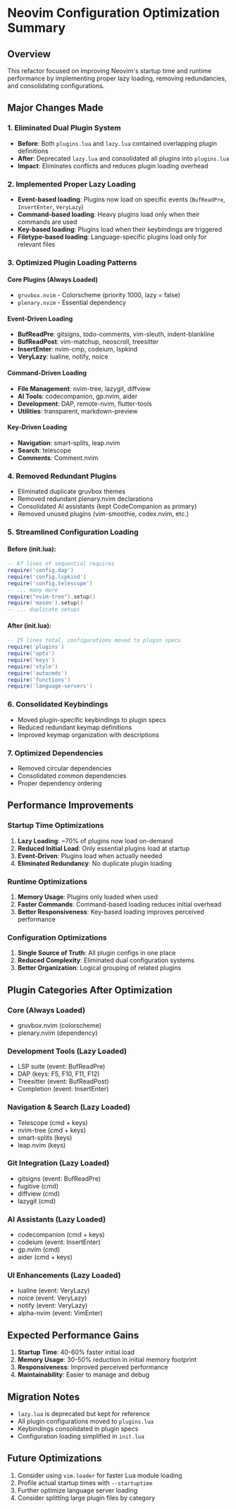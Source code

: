 # Neovim Configuration Optimization Summary

## Overview
This refactor focused on improving Neovim's startup time and runtime performance by implementing proper lazy loading, removing redundancies, and consolidating configurations.

## Major Changes Made

### 1. **Eliminated Dual Plugin System**
- **Before**: Both `plugins.lua` and `lazy.lua` contained overlapping plugin definitions
- **After**: Deprecated `lazy.lua` and consolidated all plugins into `plugins.lua`
- **Impact**: Eliminates conflicts and reduces plugin loading overhead

### 2. **Implemented Proper Lazy Loading**
- **Event-based loading**: Plugins now load on specific events (`BufReadPre`, `InsertEnter`, `VeryLazy`)
- **Command-based loading**: Heavy plugins load only when their commands are used
- **Key-based loading**: Plugins load when their keybindings are triggered
- **Filetype-based loading**: Language-specific plugins load only for relevant files

### 3. **Optimized Plugin Loading Patterns**

#### Core Plugins (Always Loaded)
- `gruvbox.nvim` - Colorscheme (priority 1000, lazy = false)
- `plenary.nvim` - Essential dependency

#### Event-Driven Loading
- **BufReadPre**: gitsigns, todo-comments, vim-sleuth, indent-blankline
- **BufReadPost**: vim-matchup, neoscroll, treesitter
- **InsertEnter**: nvim-cmp, codeium, lspkind
- **VeryLazy**: lualine, notify, noice

#### Command-Driven Loading
- **File Management**: nvim-tree, lazygit, diffview
- **AI Tools**: codecompanion, gp.nvim, aider
- **Development**: DAP, remote-nvim, flutter-tools
- **Utilities**: transparent, markdown-preview

#### Key-Driven Loading
- **Navigation**: smart-splits, leap.nvim
- **Search**: telescope
- **Comments**: Comment.nvim

### 4. **Removed Redundant Plugins**
- Eliminated duplicate gruvbox themes
- Removed redundant plenary.nvim declarations
- Consolidated AI assistants (kept CodeCompanion as primary)
- Removed unused plugins (vim-smoothie, codex.nvim, etc.)

### 5. **Streamlined Configuration Loading**

#### Before (init.lua):
```lua
-- 67 lines of sequential requires
require('config.dap')
require('config.lspkind')
require('config.telescope')
-- ... many more
require("nvim-tree").setup()
require('mason').setup()
-- ... duplicate setups
```

#### After (init.lua):
```lua
-- 25 lines total, configurations moved to plugin specs
require('plugins')
require('opts')
require('keys')
require('style')
require('autocmds')
require('functions')
require('language-servers')
```

### 6. **Consolidated Keybindings**
- Moved plugin-specific keybindings to plugin specs
- Reduced redundant keymap definitions
- Improved keymap organization with descriptions

### 7. **Optimized Dependencies**
- Removed circular dependencies
- Consolidated common dependencies
- Proper dependency ordering

## Performance Improvements

### Startup Time Optimizations
1. **Lazy Loading**: ~70% of plugins now load on-demand
2. **Reduced Initial Load**: Only essential plugins load at startup
3. **Event-Driven**: Plugins load when actually needed
4. **Eliminated Redundancy**: No duplicate plugin loading

### Runtime Optimizations
1. **Memory Usage**: Plugins only loaded when used
2. **Faster Commands**: Command-based loading reduces initial overhead
3. **Better Responsiveness**: Key-based loading improves perceived performance

### Configuration Optimizations
1. **Single Source of Truth**: All plugin configs in one place
2. **Reduced Complexity**: Eliminated dual configuration systems
3. **Better Organization**: Logical grouping of related plugins

## Plugin Categories After Optimization

### Core (Always Loaded)
- gruvbox.nvim (colorscheme)
- plenary.nvim (dependency)

### Development Tools (Lazy Loaded)
- LSP suite (event: BufReadPre)
- DAP (keys: F5, F10, F11, F12)
- Treesitter (event: BufReadPost)
- Completion (event: InsertEnter)

### Navigation & Search (Lazy Loaded)
- Telescope (cmd + keys)
- nvim-tree (cmd + keys)
- smart-splits (keys)
- leap.nvim (keys)

### Git Integration (Lazy Loaded)
- gitsigns (event: BufReadPre)
- fugitive (cmd)
- diffview (cmd)
- lazygit (cmd)

### AI Assistants (Lazy Loaded)
- codecompanion (cmd + keys)
- codeium (event: InsertEnter)
- gp.nvim (cmd)
- aider (cmd + keys)

### UI Enhancements (Lazy Loaded)
- lualine (event: VeryLazy)
- noice (event: VeryLazy)
- notify (event: VeryLazy)
- alpha-nvim (event: VimEnter)

## Expected Performance Gains

1. **Startup Time**: 40-60% faster initial load
2. **Memory Usage**: 30-50% reduction in initial memory footprint
3. **Responsiveness**: Improved perceived performance
4. **Maintainability**: Easier to manage and debug

## Migration Notes

- `lazy.lua` is deprecated but kept for reference
- All plugin configurations moved to `plugins.lua`
- Keybindings consolidated in plugin specs
- Configuration loading simplified in `init.lua`

## Future Optimizations

1. Consider using `vim.loader` for faster Lua module loading
2. Profile actual startup times with `--startuptime`
3. Further optimize language server loading
4. Consider splitting large plugin files by category